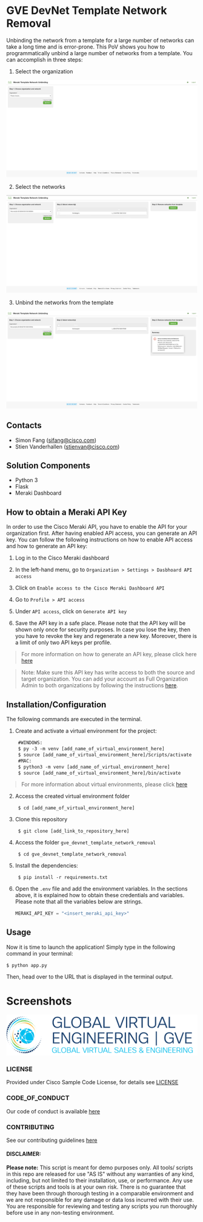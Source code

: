 # GVE DevNet Template Network Removal
Unbinding the network from a template for a large number of networks can take a long time and is error-prone. This PoV shows you how to programmatically unbind a large number of networks from a template. You can accomplish in three steps: 

1. Select the organization

![organization](IMAGES/1_select_org.png)

2. Select the networks

![networks](IMAGES/2_select_network.png)

3. Unbind the networks from the template

![unbind](IMAGES/3_summary.png)

## Contacts
* Simon Fang (sifang@cisco.com)
* Stien Vanderhallen (stienvan@cisco.com)

## Solution Components
* Python 3
* Flask
* Meraki Dashboard


## How to obtain a Meraki API Key

In order to use the Cisco Meraki API, you have to enable the API for your organization first. After having enabled API access, you can generate an API key. You can follow the following instructions on how to enable API access and how to generate an API key:

1. Log in to the Cisco Meraki dashboard

2. In the left-hand menu, go to `Organization > Settings > Dasbhoard API access`

3. Click on `Enable access to the Cisco Meraki Dashboard API`

4. Go to `Profile > API access`

5. Under `API access`, click on `Generate API key`

6. Save the API key in a safe place. Please note that the API key will be shown only once for security purposes. In case you lose the key, then you have to revoke the key and regenerate a new key. Moreover, there is a limit of only two API keys per profile. 

> For more information on how to generate an API key, please click here [here](https://documentation.meraki.com/General_Administration/Other_Topics/Cisco_Meraki_Dashboard_API)

> Note: Make sure this API key has write access to both the source and target organization. You can add your account as Full Organization Admin to both organizations by following the instructions [here](https://documentation.meraki.com/General_Administration/Managing_Dashboard_Access/Managing_Dashboard_Administrators_and_Permissions).

## Installation/Configuration

The following commands are executed in the terminal.

1. Create and activate a virtual environment for the project:
   
        #WINDOWS:
        $ py -3 -m venv [add_name_of_virtual_environment_here] 
        $ source [add_name_of_virtual_environment_here]/Scripts/activate
        #MAC:
        $ python3 -m venv [add_name_of_virtual_environment_here] 
        $ source [add_name_of_virtual_environment_here]/bin/activate
        
> For more information about virtual environments, please click [here](https://docs.python.org/3/tutorial/venv.html)

2. Access the created virtual environment folder

        $ cd [add_name_of_virtual_environment_here]

3. Clone this repository

        $ git clone [add_link_to_repository_here]

4. Access the folder `gve_devnet_template_network_removal`

        $ cd gve_devnet_template_network_removal

5. Install the dependencies:

        $ pip install -r requirements.txt

6. Open the `.env` file and add the environment variables. In the sections above, it is explained how to obtain these credentials and variables. Please note that all the variables below are strings.

    ```python
    MERAKI_API_KEY = "<insert_meraki_api_key>"
    ```

## Usage
Now it is time to launch the application! Simply type in the following command in your terminal:

    $ python app.py

Then, head over to the URL that is displayed in the terminal output. 




# Screenshots

![/IMAGES/0image.png](/IMAGES/0image.png)

### LICENSE

Provided under Cisco Sample Code License, for details see [LICENSE](LICENSE.md)

### CODE_OF_CONDUCT

Our code of conduct is available [here](CODE_OF_CONDUCT.md)

### CONTRIBUTING

See our contributing guidelines [here](CONTRIBUTING.md)

#### DISCLAIMER:
<b>Please note:</b> This script is meant for demo purposes only. All tools/ scripts in this repo are released for use "AS IS" without any warranties of any kind, including, but not limited to their installation, use, or performance. Any use of these scripts and tools is at your own risk. There is no guarantee that they have been through thorough testing in a comparable environment and we are not responsible for any damage or data loss incurred with their use.
You are responsible for reviewing and testing any scripts you run thoroughly before use in any non-testing environment.